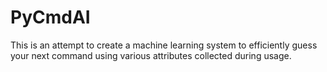 PyCmdAI
=======

This is an attempt to create a machine learning system to efficiently guess your next command using various attributes collected during usage.
